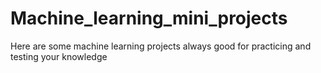 # Machine_learning_mini_projects
Here are some machine learning projects always good for practicing and testing your knowledge
